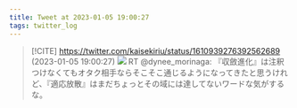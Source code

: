 ```yaml
---
title: Tweet at 2023-01-05 19:00:27
tags: twitter_log
---
```


> [!CITE] https://twitter.com/kaisekiriu/status/1610939276392562689 (2023-01-05 19:00:27)
> ![](https://twitter.com/kaisekiriu/status/1610939276392562689)
> RT @dynee_morinaga: 『収斂進化』は注釈つけなくてもオタク相手ならそこそこ通じるようになってきたと思うけれど、『適応放散』はまだちょっとその域には達してないワードな気がするな。
